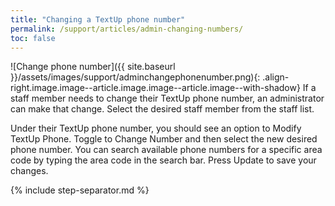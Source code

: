 ```yaml
---
title: "Changing a TextUp phone number"
permalink: /support/articles/admin-changing-numbers/
toc: false
---
```


![Change phone number]({{ site.baseurl }}/assets/images/support/adminchangephonenumber.png){: .align-right.image.image--article.image.image--article.image--with-shadow} If a staff member needs to change their TextUp phone number, an administrator can make that change. Select the desired staff member from the staff list.

Under their TextUp phone number, you should see an option to Modify TextUp Phone. Toggle to Change Number and then select the new desired phone number. You can search available phone numbers for a specific area code by typing the area code in the search bar. Press Update to save your changes.

{% include step-separator.md %}
